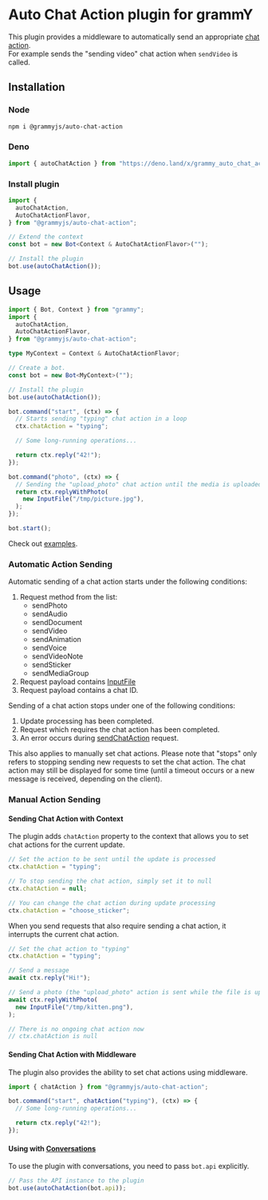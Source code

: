 # Auto Chat Action plugin for grammY

This plugin provides a middleware to automatically send an appropriate
[chat action](https://core.telegram.org/bots/api#sendchataction).\
For example sends the "sending video" chat action when `sendVideo` is called.

## Installation

### Node

```sh
npm i @grammyjs/auto-chat-action
```

### Deno

```ts
import { autoChatAction } from "https://deno.land/x/grammy_auto_chat_action/mod.ts";
```

### Install plugin

```ts
import {
  autoChatAction,
  AutoChatActionFlavor,
} from "@grammyjs/auto-chat-action";

// Extend the context
const bot = new Bot<Context & AutoChatActionFlavor>("");

// Install the plugin
bot.use(autoChatAction());
```

## Usage

```ts
import { Bot, Context } from "grammy";
import {
  autoChatAction,
  AutoChatActionFlavor,
} from "@grammyjs/auto-chat-action";

type MyContext = Context & AutoChatActionFlavor;

// Create a bot.
const bot = new Bot<MyContext>("");

// Install the plugin
bot.use(autoChatAction());

bot.command("start", (ctx) => {
  // Starts sending "typing" chat action in a loop
  ctx.chatAction = "typing";

  // Some long-running operations...

  return ctx.reply("42!");
});

bot.command("photo", (ctx) => {
  // Sending the "upload_photo" chat action until the media is uploaded
  return ctx.replyWithPhoto(
    new InputFile("/tmp/picture.jpg"),
  );
});

bot.start();
```

Check out [examples](../examples/).

### Automatic Action Sending

Automatic sending of a chat action starts under the following conditions:

<!-- deno-fmt-ignore -->
1. Request method from the list:
   - sendPhoto
   - sendAudio
   - sendDocument
   - sendVideo
   - sendAnimation
   - sendVoice
   - sendVideoNote
   - sendSticker
   - sendMediaGroup
2. Request payload contains [InputFile](https://grammy.dev/guide/files.html#uploading-your-own-files)
3. Request payload contains a chat ID.

Sending of a chat action stops under one of the following conditions:

1. Update processing has been completed.
2. Request which requires the chat action has been completed.
3. An error occurs during
   [sendChatAction](https://core.telegram.org/bots/api#sendchataction) request.

This also applies to manually set chat actions. Please note that "stops" only
refers to stopping sending new requests to set the chat action. The chat action
may still be displayed for some time (until a timeout occurs or a new message is
received, depending on the client).

### Manual Action Sending

#### Sending Chat Action with Context

The plugin adds `chatAction` property to the context that allows you to set chat
actions for the current update.

```ts
// Set the action to be sent until the update is processed
ctx.chatAction = "typing";

// To stop sending the chat action, simply set it to null
ctx.chatAction = null;

// You can change the chat action during update processing
ctx.chatAction = "choose_sticker";
```

When you send requests that also require sending a chat action, it interrupts
the current chat action.

```ts
// Set the chat action to "typing"
ctx.chatAction = "typing";

// Send a message
await ctx.reply("Hi!");

// Send a photo (the "upload_photo" action is sent while the file is uploading)
await ctx.replyWithPhoto(
  new InputFile("/tmp/kitten.png"),
);

// There is no ongoing chat action now
// ctx.chatAction is null
```

#### Sending Chat Action with Middleware

The plugin also provides the ability to set chat actions using middleware.

```ts
import { chatAction } from "@grammyjs/auto-chat-action";

bot.command("start", chatAction("typing"), (ctx) => {
  // Some long-running operations...

  return ctx.reply("42!");
});
```

#### Using with [Conversations](https://grammy.dev/plugins/conversations)

To use the plugin with conversations, you need to pass `bot.api` explicitly.

```ts
// Pass the API instance to the plugin
bot.use(autoChatAction(bot.api));
```

